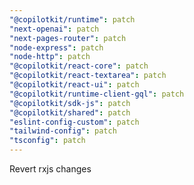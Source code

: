 ```yaml
---
"@copilotkit/runtime": patch
"next-openai": patch
"next-pages-router": patch
"node-express": patch
"node-http": patch
"@copilotkit/react-core": patch
"@copilotkit/react-textarea": patch
"@copilotkit/react-ui": patch
"@copilotkit/runtime-client-gql": patch
"@copilotkit/sdk-js": patch
"@copilotkit/shared": patch
"eslint-config-custom": patch
"tailwind-config": patch
"tsconfig": patch
---
```


Revert rxjs changes
